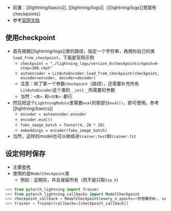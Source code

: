 - 前置：[[lightning/basics]], [[lightning/logs]]（[[lightning/logs]]里就有checkpoints）
- 参考[官网文档](https://pytorch-lightning.readthedocs.io/en/latest/common/checkpointing.html)
## 使用checkpoint
- 首先根据[[lightning/logs]]里的路径，指定一个字符串，再用你自己的类`load_from_checkpoint`，下面是官网示例
    - `checkpoint = "./lightning_logs/version_0/checkpoints/epoch=0-step=100.ckpt"`
    - `autoencoder = LitAutoEncoder.load_from_checkpoint(checkpoint, encoder=encoder, decoder=decoder)`
    - 注意：除了第一个参数`checkpoint`（路径），还需要补充所有`LitAutoEncoder`这个类的`__init__`所需要的参数
    - 当然：`<类>.`和`<对象>.`都行
- 然后把这个`LightningModule`里需要`eval`的那部分`eval()`，即可使用。参考[[lightning/basics]]
    - `encoder = autoencoder.encoder`
    - `encoder.eval()`
    - `fake_image_batch = Tensor(4, 28 * 28)`
    - `embeddings = encoder(fake_image_batch)`
- 当然，这样的model也可以继续进`trainer.test`和`trainer.fit`
## 设定何时保存
- 主要[参考](https://pytorch-lightning.readthedocs.io/en/latest/common/checkpointing_intermediate.html)
- 使用的是`ModelCheckpoint`类
  - 例如：定期存，并且保留所有（而不是只取`top_k`）
```python
>>> from pytorch_lightning import Trainer
>>> from pytorch_lightning.callbacks import ModelCheckpoint
>>> checkpoint_callback = ModelCheckpoint(every_n_epochs=<你想要的N>, save_top_k=-1)
>>> trainer = Trainer(callbacks=[checkpoint_callback])
```
